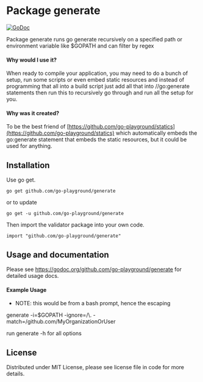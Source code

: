 Package generate
================

[![GoDoc](https://godoc.org/github.com/go-playground/generate?status.svg)](https://godoc.org/github.com/go-playground/generate)

Package generate runs go generate recursively on a specified path or environment 
variable like $GOPATH and can filter by regex

#### Why would I use it?

When ready to compile your application, you may need to do a bunch of setup, 
run some scripts or even embed static resources and instead of programming
that all into a build script just add all that into //go:generate statements
then run this to recursively go through and run all the setup for you.

#### Why was it created?

To be the best friend of [https://github.com/go-playground/statics](https://github.com/go-playground/statics) which 
automatically embeds the go:generate statement that embeds the static 
resources, but it could be used for anything.

Installation
------------
Use go get.

	go get github.com/go-playground/generate

or to update

	go get -u github.com/go-playground/generate

Then import the validator package into your own code.

	import "github.com/go-playground/generate"

Usage and documentation
------

Please see https://godoc.org/github.com/go-playground/generate for detailed usage docs.

#### Example Usage
* NOTE: this would be from a bash prompt, hence the escaping

generate -i=$GOPATH -ignore=/\\. -match=/github.com/MyOrganizationOrUser 

run generate -h for all options

License
------
Distributed under MIT License, please see license file in code for more details.